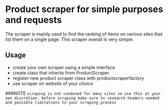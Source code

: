 # Product scraper for simple purposes and requests

The scraper is mainly used to find the ranking of items on various sites that list them on a single page. This scraper overall is very simple.

## Usage

* create your own scraper using a simple interface
* create class that inherits from ProductScraper
* register new product scraper class with productscraperfactory
* use scraper on website of your choice

###NOTE
`
scraping is not condoned for many sites so use this at your own discretion. before scraping make sure to research headers needed and possible limitations to your scraping process
`
